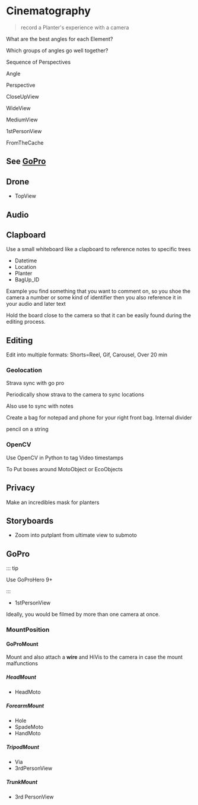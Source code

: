 # <dev>Cinematography</dev>

> record a Planter's experience with a camera

What are the best angles for each Element?

Which groups of angles go well together?

Sequence of Perspectives

Angle

Perspective

CloseUpView

WideView

MediumView

1stPersonView

FromTheCache

## See [GoPro](/dev/GoPro)

## Drone

- TopView

## Audio

## Clapboard

Use a small whiteboard like a clapboard to reference notes to specific trees

- Datetime
- Location
- Planter
- BagUp_ID

Example you find something that you want to comment on, so you shoe the camera a number or some kind of identifier then you also reference it in your audio and later text

Hold the board close to the camera so that it can be easily found during the editing process.

## Editing

Edit into multiple formats: Shorts=Reel, Gif, Carousel, Over 20 min

### Geolocation

Strava sync with go pro

Periodically show strava to the camera to sync locations

Also use to sync with notes

Create a bag for notepad and phone for your right front bag. Internal divider

pencil on a string

### OpenCV

Use OpenCV in Python to tag Video timestamps

To Put boxes around MotoObject or EcoObjects

## Privacy

Make an incredibles mask for planters

## Storyboards

- Zoom into putplant from ultimate view to submoto

## GoPro

::: tip

Use GoProHero 9+

:::

- 1stPersonView

Ideally, you would be filmed by more than one camera at once.

### MountPosition

#### GoProMount

Mount and also attach a **wire** and HiVis to the camera in case the mount malfunctions

##### HeadMount

- HeadMoto

##### ForearmMount

- Hole
- SpadeMoto
- HandMoto

##### TripodMount

- Via
- 3rdPersonView

##### TrunkMount

- 3rd PersonView
